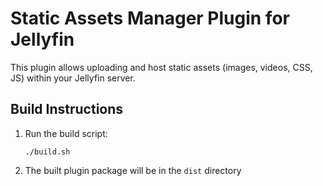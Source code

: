 # Static Assets Manager Plugin for Jellyfin

This plugin allows uploading and host static assets (images, videos, CSS, JS)
within your Jellyfin server.

## Build Instructions

1. Run the build script:
   ```
   ./build.sh
   ```
2. The built plugin package will be in the `dist` directory
